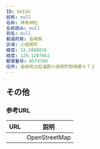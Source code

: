 ```yaml
---
ID: 941SU
総称: null
名称: 神島神社
名称読み: null
別名: null
都道府県: 長崎県
区域: 小値賀町
緯度: 33.2088016
経度: 129.1207661
郵便番号: 8574709
住所: 長崎県北松浦郡小値賀町野崎郷９７２
---
```


## その他

### 参考URL

| URL | 説明          |
| --- | ------------- |
|     | OpenStreetMap |
